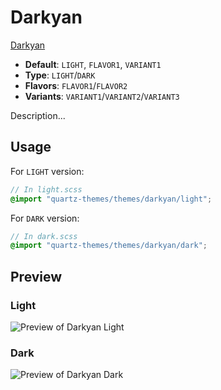 # Darkyan

[Darkyan](https://johackim.com)

- **Default**: `LIGHT`, `FLAVOR1`, `VARIANT1`
- **Type**: `LIGHT`/`DARK`
- **Flavors**: `FLAVOR1`/`FLAVOR2`
- **Variants**: `VARIANT1`/`VARIANT2`/`VARIANT3`

Description...

## Usage

For `LIGHT` version:

```scss
// In light.scss
@import "quartz-themes/themes/darkyan/light";
```

For `DARK` version:

```scss
// In dark.scss
@import "quartz-themes/themes/darkyan/dark";
```

## Preview

### Light

![Preview of Darkyan Light](preview-light.png)

### Dark

![Preview of Darkyan Dark](preview-dark.png)
